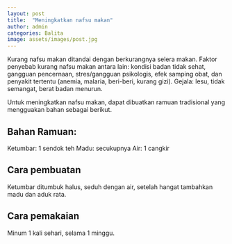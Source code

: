 ```yaml
---
layout: post
title:  "Meningkatkan nafsu makan"
author: admin
categories: Balita
image: assets/images/post.jpg
---
```


Kurang nafsu makan ditandai dengan berkurangnya selera makan. Faktor penyebab kurang nafsu makan antara lain: kondisi badan tidak sehat, gangguan pencernaan, stres/gangguan psikologis, efek samping obat, dan penyakit tertentu (anemia, malaria, beri-beri, kurang gizi). Gejala: lesu, tidak semangat, berat badan menurun.

Untuk meningkatkan nafsu makan, dapat dibuatkan ramuan tradisional yang mengguakan bahan sebagai berikut.

## Bahan Ramuan:
Ketumbar: 1 sendok teh
Madu: secukupnya
Air: 1 cangkir

## Cara pembuatan
Ketumbar ditumbuk halus, seduh dengan air, setelah hangat tambahkan madu dan aduk rata.

## Cara pemakaian
Minum 1 kali sehari, selama 1 minggu.
